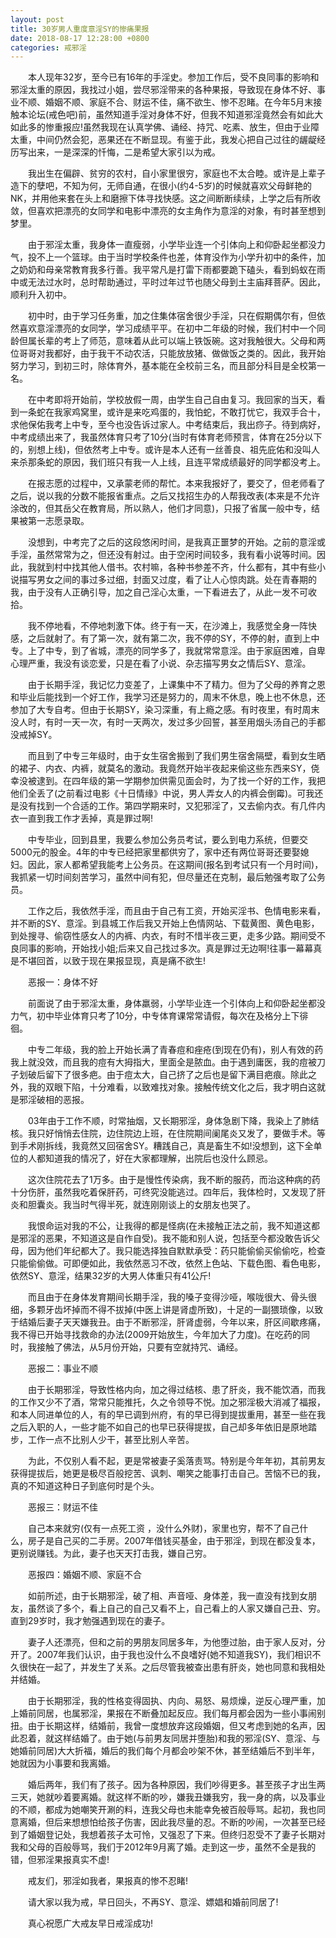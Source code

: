 ```yaml
---
layout: post
title: 30岁男人重度意淫SY的惨痛果报
date: 2018-08-17 12:28:00 +0800
categories: 戒邪淫
---
```


　　本人现年32岁，至今已有16年的手淫史。参加工作后，受不良同事的影响和邪淫太重的原因，我找过小姐，尝尽邪淫带来的各种果报，导致现在身体不好、事业不顺、婚姻不顺、家庭不合、财运不佳，痛不欲生、惨不忍睹。在今年5月末接触本论坛(戒色吧)前，虽然知道手淫对身体不好，但我不知道邪淫竟然会有如此大如此多的惨重报应!虽然我现在认真学佛、诵经、持咒、吃素、放生，但由于业障太重，中间仍然会犯，恶果还在不断显现。有鉴于此，我发心把自己过往的龌龊经历写出来，一是深深的忏悔，二是希望大家引以为戒。
　　我出生在偏辟、贫穷的农村，自小家里很穷，家庭也不太合睦。或许是上辈子造下的孽吧，不知为何，无师自通，在很小(约4-5岁)的时候就喜欢父母鲜艳的NK，并用他来套在头上和磨擦下体寻找快感。这之间断断续续，上学之后有所收敛，但喜欢把漂亮的女同学和电影中漂亮的女主角作为意淫的对象，有时甚至想到梦里。
　　由于邪淫太重，我身体一直瘦弱，小学毕业连一个引体向上和仰卧起坐都没力气，投不上一个篮球。由于当时学校条件也差，体育没作为小学升初中的条件，加之奶奶和母亲常教育我多行善。我平常凡是打雷下雨都要跪下磕头，看到蚂蚁在雨中或无法过水时，总时帮助通过，平时过年过节也随父母到土主庙拜菩萨。因此，顺利升入初中。
　　初中时，由于学习任务重，加之住集体宿舍很少手淫，只在假期偶尔有，但依然喜欢意淫漂亮的女同学，学习成绩平平。在初中二年级的时候，我们村中一个同龄但属长辈的考上了师范，意味着从此可以端上铁饭碗。这对我触很大。父母和两位哥哥对我都好，由于我干不动农活，只能放放猪、做做饭之类的。因此，我开始努力学习，到初三时，除体育外，基本能在全校前三名，而且部分科目是全校第一名。
　　在中考即将开始前，学校放假一周，由学生自己自由复习。我回家的当天，看到一条蛇在我家鸡窝里，或许是来吃鸡蛋的，我怕蛇，不敢打忧它，我双手合十，求他保佑我考上中专，至今也没告诉过家人。中考结束后，我出痧子。待到病好，中考成绩出来了，我虽然体育只考了10分(当时有体育老师预言，体育在25分以下的，别想上线)，但依然考上中专。或许是本人还有一丝善良、祖先庇佑和没叫人来杀那条蛇的原因，我们班只有我一人上线，且连平常成绩最好的同学都没考上。
　　在报志愿的过程中，又承蒙老师的帮忙。本来我报好了，要交了，但老师看了之后，说以我的分数不能报省重点。之后又找招生办的人帮我改表(本来是不允许涂改的，但其岳父在教育局，所以熟人，他们才同意)，只报了省属一般中专，结果被第一志愿录取。
　　没想到，中考完了之后的这段悠闲时间，是我真正噩梦的开始。之前的意淫或手淫，虽然常常为之，但还没有射过。由于空闲时间较多，我有看小说等时间。因此，我就到村中找其他人借书。农村嘛，各种书参差不齐，什么都有，其中有些小说描写男女之间的事过多过细，封面又过度，看了让人心惊肉跳。处在青春期的我，由于没有人正确引导，加之自己淫心太重，一下看进去了，从此一发不可收拾。
　　我不停地看，不停地刺激下体。终于有一天，在沙滩上，我感觉全身一阵快感，之后就射了。有了第一次，就有第二次，我不停的SY，不停的射，直到上中专。上了中专，到了省城，漂亮的同学多了，我就常常意淫。由于家庭困难，自卑心理严重，我没有谈恋爱，只是在看了小说、杂志描写男女之情后SY、意淫。
　　由于长期手淫，我记忆力变差了，上课集中不了精力。但为了父母的养育之恩和毕业后能找到一个好工作，我学习还是努力的，周末不休息，晚上也不休息，还参加了大专自考。但由于长期SY，染习深重，有上瘾之感。有时夜里，有时周末没人时，有时一天一次，有时一天两次，发过多少回誓，甚至用烟头汤自己的手都没戒掉SY。
　　而且到了中专三年级时，由于女生宿舍搬到了我们男生宿舍隔壁，看到女生晒的裙子、内衣、内裤，就莫名的激动。我竟然开始半夜起来偷这些东西来SY，侥幸没被逮到。在四年级的第一学期参加供需见面会时，为了找一个好的工作，我把他们全丢了(之前看过电影《十日情缘》中说，男人弄女人的内裤会倒霉)。可我还是没有找到一个合适的工作。第四学期来时，又犯邪淫了，又去偷内衣。有几件内衣一直到我工作才丢掉，真是罪过啊!
　　中专毕业，回到县里，我要么参加公务员考试，要么到电力系统，但要交5000元的股金。4年的中专已经把家里都供穷了，家中还有两位哥哥还要娶媳妇。因此，家人都希望我能考上公务员。在这期间(报名到考试只有一个月时间)，我抓紧一切时间刻苦学习，虽然中间有犯，但尽量还在克制，最后勉强考取了公务员。
　　工作之后，我依然手淫，而且由于自己有工资，开始买淫书、色情电影来看，并不断的SY、意淫。到县城工作后我又开始上色情网站、下载黄图、黄色电影，到处搜寻、偷窃性感女人的内裤、内衣，有时不惜半夜三更，走多少路。期间受不良同事的影响，开始找小姐;后来又自己找过多次。真是罪过无边啊!往事一幕幕真是不堪回首，以致于现在果报显现，真是痛不欲生!
　　恶报一：身体不好
　　前面说了由于邪淫太重，身体羸弱，小学毕业连一个引体向上和仰卧起坐都没力气，初中毕业体育只考了10分，中专体育课常常请假，每次在及格分上下徘徊。
　　中专二年级，我的脸上开始长满了青春痘和痤疮(到现在仍有)，别人有效的药我上就没效，而且我的痘有大拇指大，里面全是脓血。由于遇到庸医，我的痘被刀子划破后留下了很多疤。由于痘太大，自己挤了之后也是留下满目疤痕。除此之外，我的双眼下陷，十分难看，以致难找对象。接触传统文化之后，我才明白这就是邪淫破相的恶报。
　　03年由于工作不顺，时常抽烟，又长期邪淫，身体急剧下降，我染上了肺结核。我只好悄悄去住院，边住院边上班，在住院期间阑尾炎又发了，要做手术。等到手术刚拆线，我竟然又回宿舍SY。糟践自己，真是畜生不如!没想到，这下全单位的人都知道我的情况了，好在大家都理解，出院后也没什么顾忌。
　　这次住院花去了1万多。由于是慢性传染病，我不断的服药，而治这种病的药十分伤肝，虽然我吃着保肝药，可终究没能逃过。四年后，我体检时，又发现了肝炎和胆囊炎。我当时气得半死，就连刚刚谈上的女朋友也哭了。
　　我恨命运对我的不公，让我得的都是怪病(在未接触正法之前，我不知道这都是邪淫的恶果，不知道这是自作自受)。我不能和别人说，包括至今都没敢告诉父母，因为他们年纪都大了。我只能选择独自默默承受：药只能偷偷买偷偷吃，检查只能偷偷做。可即便如此，我依然恶习不改，依然上色站、下载色图、看色电影，依然SY、意淫，结果32岁的大男人体重只有41公斤!
　　而且由于在身体发育期间长期手淫，我的嗓子变得沙哑，喉咙很大、骨头很细，多颗牙齿坏掉而不得不拔掉(中医上讲是肾虚所致)，十足的一副猥琐像，以致于结婚后妻子天天嫌我丑。由于不断邪淫，肝肾虚弱，今年以来，肝区间歇疼痛，我不得已开始寻找救命的办法(2009开始放生，今年加大了力度)。在吃药的同时，我接触了佛法，从5月份开始，只要有空就持咒、诵经。
　　恶报二：事业不顺
　　由于长期邪淫，导致性格内向，加之得过结核、患了肝炎，我不能饮酒，而我的工作又少不了酒，常常只能推托，久之令领导不悦。加之邪淫极大消减了福报，和本人同进单位的人，有的早已调到州府，有的早已得到提拔重用，甚至一些在我之后入职的人，一些才能不如自己的也早已获得提拔，自己却多年依旧是原地踏步，工作一点不比别人少干，甚至比别人辛苦。
　　为此，不仅别人看不起，更是常被妻子奚落责骂。特别是今年年初，其前男友获得提拔后，她更是极尽百般挖苦、讽刺、嘲笑之能事打击自己。苦恼不已的我，真的不知道这种日子到底何时是个头。
　　恶报三：财运不佳
　　自己本来就穷(仅有一点死工资 ，没什么外财)，家里也穷，帮不了自己什么，房子是自己买的二手房。2007年借钱买基金，由于邪淫，到现在都没复本，更别说赚钱。为此，妻子也天天打击我，嫌自己穷。
　　恶报四：婚姻不顺、家庭不合
　　如前所述，由于长期邪淫，破了相、声音哑、身体差，我一直没有找到女朋友，虽然谈了多个，看上自己的自己又看不上，自己看上的人家又嫌自己丑、穷。直到29岁时，我才勉强遇到现在的妻子。
　　妻子人还漂亮，但和之前的男朋友同居多年，为他堕过胎，由于家人反对，分开了。2007年我们认识，由于我也没什么不良嗜好(她不知道我SY)，我们相识不久很快在一起了，并发生了关系。之后尽管我被查出患有肝炎，她也同意和我相处并结婚。
　　由于长期邪淫，我的性格变得固执、内向、易怒、易烦燥，逆反心理严重，加上婚前同居，也属邪淫，果报在不断叠加起反应。我们每月都会因为一些小事闹别扭。由于长期这样，结婚前，我曾一度想放弃这段婚姻，但又考虑到她的名声，因此忍着，就这样结婚了。由于她(与前男友同居并堕胎)和我的邪淫(SY、意淫、与她婚前同居)大大折福，婚后的我们每个月都会吵架不休，甚至结婚后不到半年，她就因为小事要和我离婚。
　　婚后两年，我们有了孩子。因为各种原因，我们吵得更多。甚至孩子才出生两三天，她就吵着要离婚。就这样不断的吵，嫌我丑嫌我穷，我一身的病，以及事业的不顺，都成为她嘲笑开涮的料，连我父母也未能幸免被百般辱骂。起初，我也同意离婚，但后来想想怕给孩子伤害，因此我尽量的忍。不断的吵闹，一次甚至已经到了婚姻登记处，我想着孩子太可怜，又强忍了下来。但终归忍受不了妻子长期对我和父母的百般辱骂，我们于2012年9月离了婚。走到这一步，虽然不全是我的错，但邪淫果报真实不虚!
　　戒友们，邪淫如我者，果报真的惨不忍睹!
　　请大家以我为戒，早日回头，不再SY、意淫、嫖娼和婚前同居了!
　　真心祝愿广大戒友早日戒淫成功!